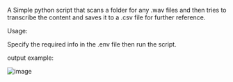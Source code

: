 
A Simple python script that scans a folder for any .wav files and then tries to transcribe the content and saves it to a .csv file for further reference.

Usage:

Specify the required info in the .env file then run the script.

output example:

![image](https://github.com/MathiasLArt/AudioTranscription/assets/59111832/8a3d7c32-75de-4256-9b83-5d09be864e71)
